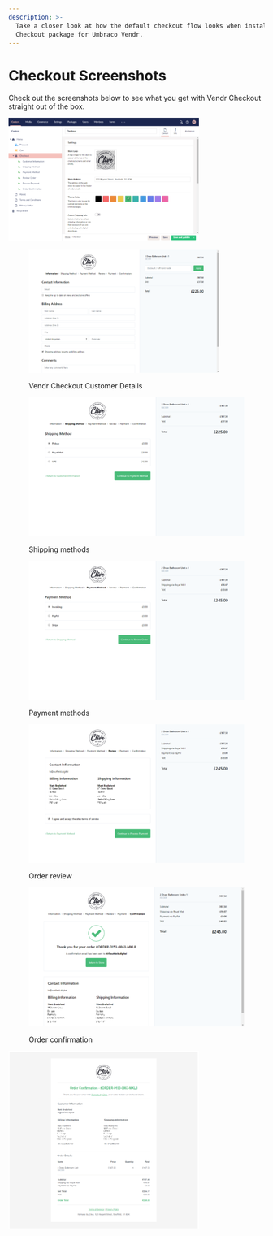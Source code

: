 ```yaml
---
description: >-
  Take a closer look at how the default checkout flow looks when installing the
  Checkout package for Umbraco Vendr.
---
```


# Checkout Screenshots

Check out the screenshots below to see what you get with Vendr Checkout straight out of the box.

<div align="left">

<img src="../media/checkout/checkout_configuration.png" alt="Vendr Checkout Settings" width="375">

 

<figure><img src="../.gitbook/assets/002 (2).png" alt="" width="375"><figcaption><p>Vendr Checkout Customer Details</p></figcaption></figure>

</div>

<div>

<figure><img src="../.gitbook/assets/003.png" alt=""><figcaption><p>Shipping methods</p></figcaption></figure>

 

<figure><img src="../.gitbook/assets/004.png" alt=""><figcaption><p>Payment methods</p></figcaption></figure>

</div>

<div>

<figure><img src="../.gitbook/assets/005.png" alt=""><figcaption><p>Order review</p></figcaption></figure>

 

<figure><img src="../.gitbook/assets/006.png" alt=""><figcaption><p>Order confirmation</p></figcaption></figure>

</div>

<div align="left">

<img src="../media/checkout/007.png" alt="Vendr Checkout Order Email" width="375">

</div>

